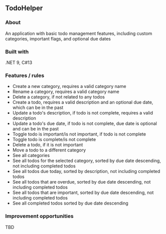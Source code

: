 ## TodoHelper
### About
An application with basic todo management features, including custom categories, important flags, and optional due dates
### Built with
.NET 9, C#13
### Features / rules
+ Create a new category, requires a valid category name
+ Rename a category, requires a valid category name
+ Delete a category, if not related to any todos
+ Create a todo, requires a valid description and an optional due date, which can be in the past
+ Update a todo's description, if todo is not complete, requires a valid description
+ Update a todo's due date, if todo is not complete, due date is optional and can be in the past
+ Toggle todo is important/is not important, if todo is not complete
+ Toggle todo is complete/is not complete
+ Delete a todo, if it is not important
+ Move a todo to a different category
+ See all categories
+ See all todos for the selected category, sorted by due date descending, not including completed todos
+ See all todos due today, sorted by description, not including completed todos
+ See all todos that are overdue, sorted by due date descending, not including completed todos
+ See all todos that are important, sorted by due date descending, not including completed todos
+ See all completed todos sorted by due date descending
### Improvement opportunities
TBD